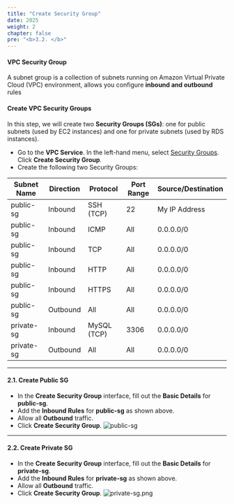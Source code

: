 ```yaml
---
title: "Create Security Group"
date: 2025
weight: 2
chapter: false
pre: "<b>3.2. </b>"
---
```


#### VPC Security Group

A subnet group is a collection of subnets running on Amazon Virtual Private Cloud (VPC) environment, allows you configure **inbound and outbound** rules

#### Create VPC Security Groups

In this step, we will create two **Security Groups (SGs)**: one for public subnets (used by EC2 instances) and one for private subnets (used by RDS instances).

- Go to the **VPC Service**. In the left-hand menu, select [Security Groups](https://ap-southeast-1.console.aws.amazon.com/vpcconsole/home?region=ap-southeast-1#SecurityGroups:). Click **Create Security Group**.
- Create the following two Security Groups:

| Subnet Name | Direction | Protocol    | Port Range | Source/Destination |
| ----------- | --------- | ----------- | ---------- | ------------------ |
| public-sg   | Inbound   | SSH (TCP)   | 22         | My IP Address      |
| public-sg   | Inbound   | ICMP        | All        | 0.0.0.0/0          |
| public-sg   | Inbound   | TCP         | All        | 0.0.0.0/0          |
| public-sg   | Inbound   | HTTP        | All        | 0.0.0.0/0          |
| public-sg   | Inbound   | HTTPS       | All        | 0.0.0.0/0          |
| public-sg   | Outbound  | All         | All        | 0.0.0.0/0          |
| private-sg  | Inbound   | MySQL (TCP) | 3306       | 0.0.0.0/0          |
| private-sg  | Outbound  | All         | All        | 0.0.0.0/0          |

---

#### 2.1. Create Public SG

- In the **Create Security Group** interface, fill out the **Basic Details** for **public-sg**.
- Add the **Inbound Rules** for **public-sg** as shown above.
- Allow all **Outbound** traffic.
- Click **Create Security Group**.
  ![public-sg](/images/3-create-vpc-instance/3.2-create-vpc-sg/public-sg.png)

---

#### 2.2. Create Private SG

- In the **Create Security Group** interface, fill out the **Basic Details** for **private-sg**.
- Add the **Inbound Rules** for **private-sg** as shown above.
- Allow all **Outbound** traffic.
- Click **Create Security Group**.
  ![private-sg.png](/images/3-create-vpc-instance/3.2-create-vpc-sg/private-sg.png)

